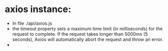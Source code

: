 # axios instance:

- In file ./api/axios.js
- the timeout property sets a maximum time limit (in milliseconds) for the request to complete. If the request takes longer than 5000ms (5 seconds), Axios will automatically abort the request and throw an error.
- 